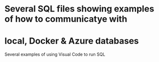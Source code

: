 # Several SQL files showing examples of how to communicatye with
# local, Docker & Azure databases

Several examples of using Visual Code to run SQL
